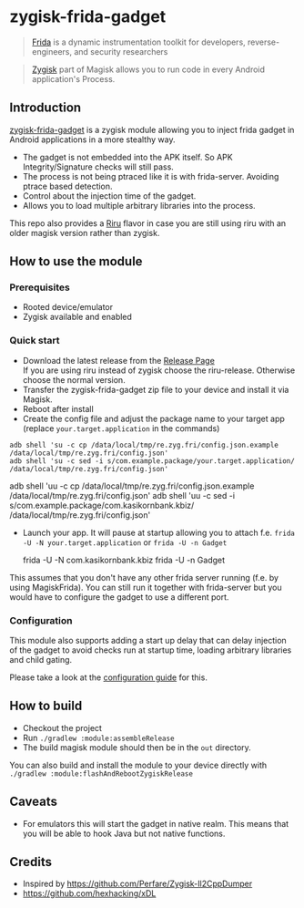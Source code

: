 # zygisk-frida-gadget

> [Frida](https://frida.re) is a dynamic instrumentation toolkit for developers, reverse-engineers, and security researchers

> [Zygisk](https://github.com/topjohnwu/Magisk) part of Magisk allows you to run code in every Android application's Process.


## Introduction

[zygisk-frida-gadget](README.md) is a zygisk module allowing you to inject frida gadget in Android applications in a
more stealthy way.

- The gadget is not embedded into the APK itself. So APK Integrity/Signature checks will still pass.
- The process is not being ptraced like it is with frida-server. Avoiding ptrace based detection.
- Control about the injection time of the gadget.
- Allows you to load multiple arbitrary libraries into the process.

This repo also provides a [Riru](https://github.com/RikkaApps/Riru) flavor in case you are still
using riru with an older magisk version rather than zygisk.

## How to use the module

### Prerequisites
- Rooted device/emulator
- Zygisk available and enabled

### Quick start
- Download the latest release from the [Release Page](https://github.com/lico-n/zygisk-frida-gadget/releases)\
  If you are using riru instead of zygisk choose the riru-release. Otherwise choose the normal version.
- Transfer the zygisk-frida-gadget zip file to your device and install it via Magisk.
- Reboot after install
- Create the config file and adjust the package name to your target app (replace `your.target.application` in the commands)
```shell
adb shell 'su -c cp /data/local/tmp/re.zyg.fri/config.json.example /data/local/tmp/re.zyg.fri/config.json'
adb shell 'su -c sed -i s/com.example.package/your.target.application/ /data/local/tmp/re.zyg.fri/config.json'
```

adb shell 'uu -c cp /data/local/tmp/re.zyg.fri/config.json.example /data/local/tmp/re.zyg.fri/config.json'
adb shell 'uu -c sed -i s/com.example.package/com.kasikornbank.kbiz/ /data/local/tmp/re.zyg.fri/config.json'

- Launch your app. It will pause at startup allowing you to attach
  f.e. `frida -U -N your.target.application` or `frida -U -n Gadget`

    frida -U -N com.kasikornbank.kbiz
    frida -U -n Gadget

This assumes that you don't have any other frida server running (f.e. by using MagiskFrida).
You can still run it together with frida-server but you would have to configure the gadget
to use a different port.

### Configuration

This module also supports adding a start up delay that can delay injection of the gadget to
avoid checks run at startup time, loading arbitrary libraries and child gating.

Please take a look at the [configuration guide](docs/advanced_config.md) for this.

## How to build

- Checkout the project
- Run `./gradlew :module:assembleRelease`
- The build magisk module should then be in the `out` directory.

You can also build and install the module to your device directly with `./gradlew :module:flashAndRebootZygiskRelease`

## Caveats

- For emulators this will start the gadget in native realm. This means that you will be able to hook Java but not native functions.

## Credits

- Inspired by https://github.com/Perfare/Zygisk-Il2CppDumper
- https://github.com/hexhacking/xDL

